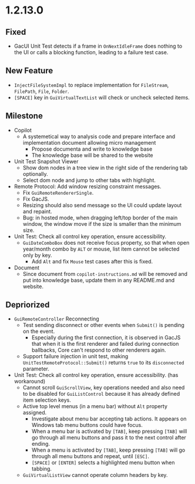 # 1.2.13.0

## Fixed
- GacUI Unit Test detects if a frame in `OnNextIdleFrame` does nothing to the UI or calls a blocking function, leading to a failure test case.

## New Feature
- `InjectFileSystemImpl` to replace implementation for `FileStream`, `FilePath`, `File`, `Folder`.
- `[SPACE]` key in `GuiVirtualTextList` will check or uncheck selected items.

## Milestone

- Copilot
  - A systemetical way to analysis code and prepare interface and implementation document allowing micro management
    - Propose documenta and write to knowledge base
    - The knowledge base will be shared to the website
- Unit Test Snapshot Viewer
  - Show dom nodes in a tree view in the right side of the rendering tab optionally.
  - Select dom node and jump to other tabs with highlight.
- Remote Protocol: Add window resizing constraint messages.
  - Fix `GuiRemoteRendererSingle`.
  - Fix GacJS.
  - Resizing should also send message so the UI could update layout and repaint.
  - Bug: in hosted mode, when dragging left/top border of the main window, the window move if the size is smaller than the minimum size.
- Unit Test: Check all control key operation, ensure accessibility.
  - `GuiDateComboBox` does not receive focus property, so that when open year/month combo by `ALT` or mouse, list item cannot be selected only by key.
    - Add `Alt` and fix `Mouse` test cases after this is fixed.
- Document
  - Since document from `copilot-instructions.md` will be removed and put into knowledge base, update them in any README.md and website.

## Depriorized

- `GuiRemoteController` Reconnecting
  - Test sending disconnect or other events when `Submit()` is pending on the event.
    - Especially during the first connection, it is observed in GacJS that when it is the first renderer and failed during connection ballbacks, Core can't respond to other renderers again.
  - Support failure injection in unit test, making `UnitTestRemoteProtocol::Submit()` returns `true` to its `disconnected` parameter.
- Unit Test: Check all control key operation, ensure accessibility. (has workaround)
  - Cannot scroll `GuiScrollView`, key operations needed and also need to be disabled for `GuiListControl` because it has already defined item selection keys.
  - Active top level menus (in a menu bar) without `Alt` property assigned.
    - Investigate about menu bar accepting tab actions. It appears on Windows tab menu buttons could have focus.
    - When a menu bar is activated by `[TAB]`, keep pressing `[TAB]` will go through all menu buttons and pass it to the next control after ending.
    - When a menu is activated by `[TAB]`, keep pressing `[TAB]` will go through all menu buttons and repeat, until `[ESC]`.
    - `[SPACE]` or `[ENTER]` selects a highlighted menu button when tabbing.
  - `GuiVirtualListView` cannot operate column headers by key.
